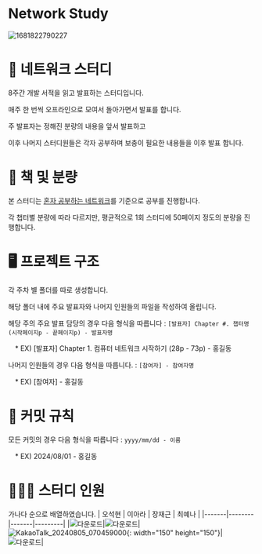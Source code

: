 # Network Study
![1681822790227](https://github.com/user-attachments/assets/b47d4db1-f97f-4a7e-9b2b-1590b848284f)

# 📖 네트워크 스터디

8주간 개발 서적을 읽고 발표하는 스터디입니다.

매주 한 번씩 오프라인으로 모여서 돌아가면서 발표를 합니다.

주 발표자는 정해진 분량의 내용을 앞서 발표하고

이후 나머지 스터디원들은 각자 공부하며 보충이 필요한 내용들을 이후 발표 합니다. 

  
# 🔖 책 및 분량

본 스터디는 [혼자 공부하는 네트워크](https://product.kyobobook.co.kr/detail/S000212911507)를 기준으로 공부를 진행합니다.

각 챕터별 분량에 따라 다르지만, 평균적으로 1회 스터디에 50페이지 정도의 분량을 진행합니다.

# 🖥 프로젝트 구조 
각 주차 별 폴더를 따로 생성합니다.

해당 폴더 내에 주요 발표자와 나머지 인원들의 파일을 작성하여 올립니다.

해당 주의 주요 발표 담당의 경우 다음 형식을 따릅니다 : `[발표자] Chapter #. 챕터명 (시작페이지p - 끝페이지p) - 발표자명`

&emsp;* EX) [발표자] Chapter 1. 컴퓨터 네트워크 시작하기 (28p - 73p) - 홍길동

나머지 인원들의 경우 다음 형식을 따릅니다. : `[참여자] - 참여자명`

&emsp;* EX) [참여자] - 홍길동

# 🧩 커밋 규칙
모든 커밋의 경우 다음 형식을 따릅니다 : `yyyy/mm/dd - 이름`

&emsp;* EX) 2024/08/01 - 홍길동

# 🧑‍🤝‍🧑 스터디 인원
가나다 순으로 배열하였습니다.
| 오석현 | 이아라 | 장재근 | 최예나 |
|-------|--------|-------|---------|
|![다운로드](https://github.com/user-attachments/assets/755728fa-016c-4ab4-8b05-0866d29ef572)|![다운로드](https://github.com/user-attachments/assets/755728fa-016c-4ab4-8b05-0866d29ef572)|![KakaoTalk_20240805_070459000](https://github.com/user-attachments/assets/191e139e-c34e-4ca0-a9bc-fe586f31bcc3){: width="150" height="150"}|![다운로드](https://github.com/user-attachments/assets/755728fa-016c-4ab4-8b05-0866d29ef572)|

